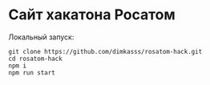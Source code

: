 # Сайт хакатона Росатом

Локальный запуск:
```
git clone https://github.com/dimkasss/rosatom-hack.git
cd rosatom-hack
npm i
npm run start
```
